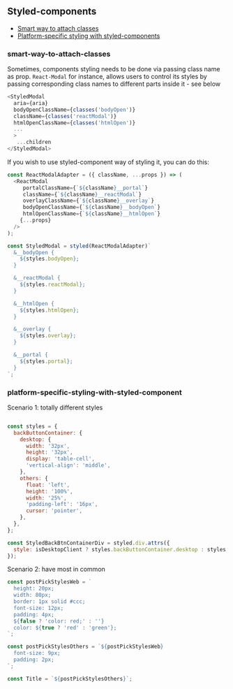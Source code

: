 ## Styled-components

* [Smart way to attach classes](#smart-way-to-attach-classes)
* [Platform-specific styling with styled-components](#platform-specific-styling-with-styled-component)

### smart-way-to-attach-classes

Sometimes, components styling needs to be done via passing class name as prop. `React-Modal` for instance, allows users to control
its styles by passing corresponding class names to different parts inside it - see below

```js
<StyledModal 
  aria={aria} 
  bodyOpenClassName={classes('bodyOpen')} 
  className={classes('reactModal')} 
  htmlOpenClassName={classes('htmlOpen')}
  ...
  >
   ...children
</StyledModal>
```

If you wish to use styled-component way of styling it, you can do this:

```js
const ReactModalAdapter = ({ className, ...props }) => (
  <ReactModal
     portalClassName={`${className}__portal`}
     className={`${className}__reactModal`}
     overlayClassName={`${className}__overlay`}
     bodyOpenClassName={`${className}__bodyOpen`}
     htmlOpenClassName={`${className}__htmlOpen`}
	{...props}
  />
);

const StyledModal = styled(ReactModalAdapter)`
  &__bodyOpen {
    ${styles.bodyOpen};
  }

  &__reactModal {
    ${styles.reactModal};
  }

  &__htmlOpen {
    ${styles.htmlOpen};
  }

  &__overlay {
    ${styles.overlay};
  }

  &__portal {
    ${styles.portal};
  }
`;
```

### platform-specific-styling-with-styled-component
Scenario 1: totally different styles
```js

const styles = {
  backButtonContainer: {
    desktop: {
      width: '32px',
      height: '32px',
      display: 'table-cell',
      'vertical-align': 'middle',
    },
    others: {
      float: 'left',
      height: '100%',
      width: '25%',
      'padding-left': '16px',
      cursor: 'pointer',
    },
  },
};

const StyledBackBtnContainerDiv = styled.div.attrs({
  style: isDesktopClient ? styles.backButtonContainer.desktop : styles.backButtonContainer.others
});
```
Scenario 2: have most in common
```js
const postPickStylesWeb = `
  height: 20px;
  width: 80px;
  border: 1px solid #ccc;
  font-size: 12px;
  padding: 4px;
  ${false ? 'color: red;' : ''}
  color: ${true ? 'red' : 'green'};
`;

const postPickStylesOthers = `${postPickStylesWeb}
  font-size: 9px;
  padding: 2px;
`;

const Title = `${postPickStylesOthers}`;
```






